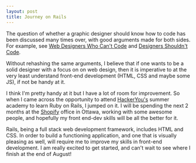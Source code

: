 ```yaml
---
layout: post
title: Journey on Rails
---
```


The question of whether a graphic designer should know how to code has been discussed many times over, with good arguments made for both sides. For example, see [Web Designers Who Can't Code](http://elliotjaystocks.com/blog/web-designers-who-cant-code/ "Web Designers Who Can't Code") and [Designers Shouldn't Code](http://intenseminimalism.com/2011/designers-shouldnt-code-the-digital-duo/ "Designers Shouldn't Code"). 

Without rehashing the same arguments, I believe that if one wants to be a solid designer with a focus on on web design, then it is imperative to at the very least understand front-end development (<span class="small">HTML</span>, <span class="small">CSS</span> and maybe some <span class="small">JS</span>), if not be handy at it.

I think I'm pretty handy at it but I have a lot of room for improvement. So when I came across the opportunity to attend [HackerYou's](http://hackeryou.com "Hacker You") summer academy to learn Ruby on Rails, I jumped on it. I will be spending the next 2 months at the [Shopify](http://shopify.com) office in Ottawa, working with some awesome people, and hopefully my front end-dev skills will be all the better for it.

Rails, being a full stack web development framework, includes <span class="small">HTML</span> and <span class="small">CSS</span>. In order to build a functioning application, and one that is visually pleasing as well, will require me to improve my skills in front-end development. I am really excited to get started, and can't wait to see where I finish at the end of August!